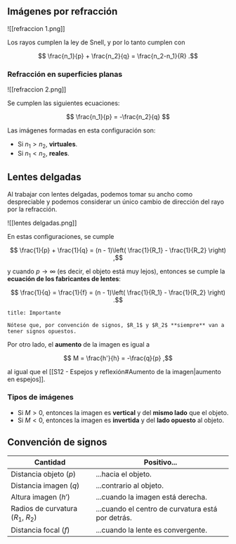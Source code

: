 ## Imágenes por refracción

![[refraccion 1.png]]

Los rayos cumplen la ley de Snell, y por lo tanto cumplen con

$$
\frac{n_1}{p} + \frac{n_2}{q} = \frac{n_2-n_1}{R}
.$$

### Refracción en superficies planas

![[refraccion 2.png]]

Se cumplen las siguientes ecuaciones:

$$
\frac{n_1}{p} = -\frac{n_2}{q}
$$

Las imágenes formadas en esta configuración son:

- Si $n_1 > n_2$, **virtuales**.
- Si $n_1 < n_2$, **reales**.

## Lentes delgadas

Al trabajar con lentes delgadas, podemos tomar su ancho como despreciable y podemos considerar un único cambio de dirección del rayo por la refracción.

![[lentes delgadas.png]]

En estas configuraciones, se cumple

$$
\frac{1}{p} + \frac{1}{q} = (n - 1)\left( \frac{1}{R_1} - \frac{1}{R_2} \right)
,$$

y cuando $p \to \infty$ (es decir, el objeto está muy lejos), entonces se cumple la **ecuación de los fabricantes de lentes**:

$$
\frac{1}{q} = \frac{1}{f} = (n - 1)\left( \frac{1}{R_1} - \frac{1}{R_2} \right)
.$$

```ad-warning
title: Importante

Nótese que, por convención de signos, $R_1$ y $R_2$ **siempre** van a tener signos opuestos.

```

Por otro lado, el **aumento** de la imagen es igual a

$$
M = \frac{h'}{h} = -\frac{q}{p}
,$$

al igual que el [[S12 - Espejos y reflexión#Aumento de la imagen|aumento en espejos]].

### Tipos de imágenes

- Si $M > 0$, entonces la imagen es **vertical** y del **mismo lado** que el objeto.
- Si $M < 0$, entonces la imagen es **invertida** y del **lado opuesto** al objeto.

## Convención de signos

| Cantidad                           | Positivo...                                       |
| ---------------------------------- | ------------------------------------------------- |
| Distancia objeto ($p$)             | ...hacia el objeto.                               |
| Distancia imagen ($q$)             | ...contrario al objeto.                           |
| Altura imagen ($h'$)               | ...cuando la imagen está derecha.                 |
| Radios de curvatura ($R_1$, $R_2$) | ...cuando el centro de curvatura está por detrás. |
| Distancia focal ($f$)              | ...cuando la lente es convergente.                |
